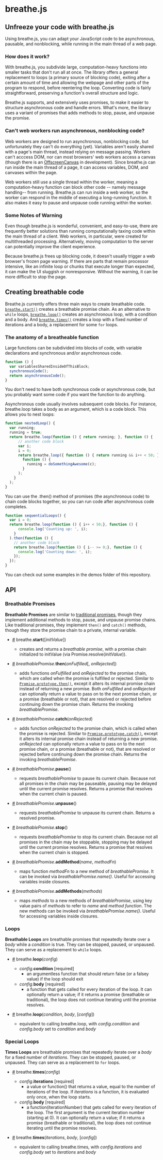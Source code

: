 # breathe.js

## Unfreeze your code with breathe.js

Using breathe.js, you can adapt your JavaScript code to be asynchronous, pausable, and nonblocking, while running in the main thread of a web page.

### How does it work?
With breathe.js, you subdivide large, computation-heavy functions into smaller tasks that don't run all at once. The library offers a general replacement to loops (a primary source of blocking code), exiting after a certain amount of time and allowing the webpage and other parts of the program to respond, before reentering the loop. Converting code is fairly straightforward, preserving a function's overall structure and logic.

Breathe.js supports, and extensively uses promises, to make it easier to structure asynchronous code and handle errors. What's more, the library uses a variant of promises that adds methods to stop, pause, and unpause the promise.

### Can't web workers run asynchronous, nonblocking code?
Web workers are designed to run asynchronous, nonblocking code, but unfortunately they can't do everything (yet). Variables aren't easily shared with a page's main thread, instead relying on message passing. Workers can't acccess DOM, nor can most browsers' web workers access a canvas (though there is an [OffscreenCanvas](https://developer.mozilla.org/en-US/docs/Web/API/OffscreenCanvas) in development). Since breathe.js can run inside the main thread of a page, it can access variables, DOM, and canvases within the page.

Web workers still use a single thread within the worker, meaning a computation-heavy function can block other code -- namely message handling-- from running. Breathe.js can run inside a web worker, so the worker can respond in the middle of executing a long-running function. It also makes it easy to pause and unpause code running within the worker.

### Some Notes of Warning
Even though breathe.js is wonderful, convenient, and easy-to-use, there are frequently better solutions than running computationally taxing code within the main thread of a client. Web workers, in particular, were created for multithreaded processing. Alternatively, moving computation to the server can potentially improve the client experience.

Because breathe.js frees up blocking code, it doesn't usually trigger a web browser's frozen page warning. If there are parts that remain processor intensive, like an infinite loop or chunks that execute longer than expected, it can make the UI sluggish or nonresponsive. Without the warning, it can be more difficult to stop the page.

## Creating breathable code
Breathe.js currently offers three main ways to create breathable code. [`breathe.start()`](#breathe-start) creates a breathable promise chain. As an alternative to `while` loops, [`breathe.loop()`](#breathe-loop-config) creates an asynchronous loop, with a condition and a body. And [`breathe.times()`](#breathe-times-config) creates a loop with a fixed number of iterations and a body, a replacement for some `for` loops. 

### The anatomy of a breatheable function
Large functions can be subdivided into blocks of code, with variable declarations and synchronous and/or asynchronous code.
```js
function () {
  var variablesSharedInsideOfThisBlock;
  synchronousCode();
  return asynchronousCode();
}
```

You don't need to have both synchronous code or asynchronous code, but you probably want some code if you want the function to do anything.

Asynchronous code usually involves subsequent code blocks. For instance, breathe.loop takes a body as an argument, which is a code block. This allows you to nest loops:
```js
function nestedLoop() {
  var running;
  running = true;
  return breathe.loop(function () { return running; }, function () {
      // another code block
      var i;
      i = 0;
      return breathe.loop({ function () { return running && i++ < 50; },
        function () {
          running = doSomethingAwesome(c);
        }
      );
    }
  );
}
```

You can use the .then() method of promises (the asynchronous code) to chain code blocks together, so you can run code after asynchronous code completes.
```js
function sequentialLoops() {
  var i = 0;
  return breathe.loop(function () { i++ < 50;}, function () { 
      console.log('Counting up: ', i);
    }
  ).then(function () {
    // another code block
    return breathe.loop(function () { i-- >= 0;}, function () {
      console.log('Counting down: ', i);
    });
  });
}
```

You can check out some examples in the demos folder of this repository.

## API

### Breathable Promises  
**Breathable Promises** are similar to [traditional promises](https://developer.mozilla.org/en-US/docs/Web/JavaScript/Reference/Global_Objects/Promise), though they implement additional methods to stop, pause, and unpause promise chains. Like traditional promises, they implement `then()` and `catch()` methods, though they store the promise chain to a private, internal variable.

* <a name="breathe-start" href="#breathe-start">#</a> breathe.**start**([*initValue*]) 
    * creates and returns a _breathable promise_, with a promise chain initialized to initValue (via Promise.resolve(_initValue_)).

* <a name="breathe-promise-then" href="#breathe-promise-then">#</a> _breathablePromise_.**then**(*onFulfilled*[, *onRejected*]) 
    * adds functions *onFulfilled* and *onRejected* to the promise chain, which are called when the promise is fulfilled or rejected. Similar to [`Promise.prototype.then()`](https://developer.mozilla.org/en-US/docs/Web/JavaScript/Reference/Global_Objects/Promise/then), except it alters its internal promise chain instead of returning a new promise. Both *onFulfilled* and *onRejected* can optionally return a value to pass on to the next promise chain, or a promise (breathable or not), that are resolved or rejected before continuing down the promise chain. Returns the invoking _breathablePromise_.

* <a name="breathe-promise-catch" href="#breathe-promise-catch">#</a> _breathablePromise_.**catch**(*onRejected*)
    * adds function *onRejected* to the promise chain, which is called when the promise is rejected. Similar to [`Promise.prototype.catch()`](https://developer.mozilla.org/en-US/docs/Web/JavaScript/Reference/Global_Objects/Promise/catch), except it alters its internal promise chain instead of returning a new promise. *onRejected* can optionally return a value to pass on to the next promise chain, or a promise (breathable or not), that are resolved or rejected before continuing down the promise chain. Returns the invoking _breathablePromise_.

* <a name="breathe-promise-pause" href="#breathe-promise-pause">#</a> _breathablePromise_.**pause**()
    * requests _breathablePromise_ to pause its current chain. Because not all promises in the chain may be pauseable, pausing may be delayed until the current promise resolves. Returns a promise that resolves when the current chain is paused.

* <a name="breathe-promise-unpause" href="#breathe-promise-unpause">#</a> _breathablePromise_.**unpause**()
    * requests _breathablePromise_ to unpause its current chain. Returns a resolved promise.

* <a name="breathe-promise-stop" href="#breathe-promise-stop">#</a> _breathablePromise_.**stop**()
    * requests _breathablePromise_ to stop its current chain. Because not all promises in the chain may be stoppable, stopping may be delayed until the current promise resolves. Returns a promise that resolves when the current chain is stopped.

* <a name="breathe-promise-add-method" href="#breathe-promise-add-method">#</a> _breathablePromise_.**addMethod**(*name*, *methodFn*)
    * maps function *methodFn* to a new method of _breathablePromise_. It can be invoked via _breathablePromise_.*name()*. Useful for accessing variables inside closures.

* <a name="breathe-promise-add-methods" href="#breathe-promise-add-methods">#</a> _breathablePromise_.**addMethods**(*methods*)
    * maps *methods* to a new methods of _breathablePromise_, using key value pairs of *methods* to refer to *name* and *method function*. The new methods can be invoked via _breathablePromise_.*name()*. Useful for accessing variables inside closures.

### Loops
**Breathable Loops** are breathable promises that repeatedly iterate over a *body* while a *condition* is true. They can be stopped, paused, or unpaused. They can serve as a replacement to `while` loops.
* <a name="breathe-loop-config" href="#breathe-loop-config">#</a> breathe.**loop**(*config*)
    * *config*.**condition** [required]
        * an argumentless function that should return false (or a falsey value) if the loop should exit  
    * *config*.**body** [required]
        * a function that gets called for every iteration of the loop. It can optionally return a value; if it returns a promise (breathable or traditional), the loop does not continue iterating until the promise resolves.

* <a name="breathe-loop-condition-body" href="#breathe-loop-condition-body">#</a> breathe.**loop**(*condition*, *body*, [*config*])
    * equivalent to calling breathe.loop, with *config.condition* and *config.body* set to *condition* and *body*
  
### Special Loops
**Times Loops** are breathable promises that repeatedly iterate over a *body* for a fixed number of *iterations*. They can be stopped, paused, or unpaused. They can serve as a replacement to `for` loops.
* <a name="breathe-times-config" href="#breathe-times-config">#</a> breathe.**times**(*config*)
    * *config*.**iterations** [required]
        * a value or function() that returns a value, equal to the number of iterations of the loop. If *iterations* is a function, it is evaluated only once, when the loop starts.
    * *config*.**body** [required]
        * a function(iterationNumber) that gets called for every iteration of the loop. The first argument is the current iteration number (starting at 0). It can optionally return a value; if it returns a promise (breathable or traditional), the loop does not continue iterating until the promise resolves.

* <a name="breathe-times-iterations-body" href="#breathe-times-iterations-body">#</a> breathe.**times**(*iterations*, *body*, [*config*])
    * equivalent to calling breathe.times, with *config.iterations* and *config.body* set to *iterations* and *body*
